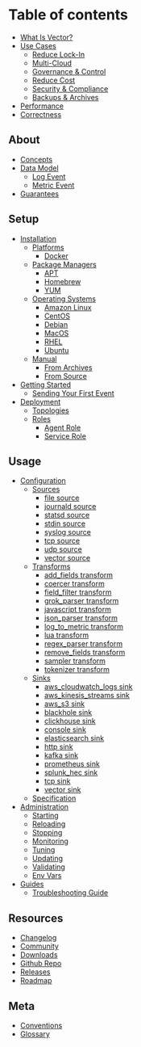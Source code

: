 # Table of contents

* [What Is Vector?](README.md)
* [Use Cases][docs.use-cases.readme]
  * [Reduce Lock-In](use-cases/lock-in.md)
  * [Multi-Cloud](use-cases/multi-cloud.md)
  * [Governance & Control](use-cases/governance.md)
  * [Reduce Cost](use-cases/cost.md)
  * [Security & Compliance](use-cases/security-and-compliance.md)
  * [Backups & Archives](use-cases/backups.md)
* [Performance][docs.performance]
* [Correctness][docs.correctness]

## About

* [Concepts][docs.concepts]
* [Data Model][docs.data-model.readme]
  * [Log Event][docs.data-model.log]
  * [Metric Event][docs.data-model.metric]
* [Guarantees][docs.guarantees]

## Setup

* [Installation][docs.installation.readme]
  * [Platforms][docs.installation.platforms.readme]
    * [Docker][docs.platforms.docker]
  * [Package Managers][docs.installation.package-managers.readme]
    * [APT][docs.package-managers.apt]
    * [Homebrew][docs.package-managers.homebrew]
    * [YUM][docs.package-managers.yum]
  * [Operating Systems][docs.installation.operating-systems.readme]
    * [Amazon Linux][docs.operating-systems.amazon-linux]
    * [CentOS][docs.operating-systems.centos]
    * [Debian][docs.operating-systems.debian]
    * [MacOS][docs.operating-systems.macos]
    * [RHEL][docs.operating-systems.rhel]
    * [Ubuntu][docs.operating-systems.ubuntu]
  * [Manual][docs.installation.manual]
    * [From Archives][docs.from-archives]
    * [From Source][docs.from-source]
* [Getting Started][docs.getting-started.readme]
  * [Sending Your First Event][docs.sending-your-first-event]
* [Deployment][docs.deployment.readme]
  * [Topologies][docs.deployment.topologies]
  * [Roles][docs.roles.readme]
    * [Agent Role][docs.roles.agent]
    * [Service Role][docs.roles.service]

## Usage

* [Configuration](usage/configuration/README.md)
  * [Sources](usage/configuration/sources/README.md)
    * [file source](usage/configuration/sources/file.md)
    * [journald source](usage/configuration/sources/journald.md)
    * [statsd source](usage/configuration/sources/statsd.md)
    * [stdin source](usage/configuration/sources/stdin.md)
    * [syslog source](usage/configuration/sources/syslog.md)
    * [tcp source](usage/configuration/sources/tcp.md)
    * [udp source](usage/configuration/sources/udp.md)
    * [vector source](usage/configuration/sources/vector.md)
  * [Transforms](usage/configuration/transforms/README.md)
    * [add\_fields transform](usage/configuration/transforms/add_fields.md)
    * [coercer transform](usage/configuration/transforms/coercer.md)
    * [field\_filter transform](usage/configuration/transforms/field_filter.md)
    * [grok\_parser transform](usage/configuration/transforms/grok_parser.md)
    * [javascript transform](usage/configuration/transforms/javascript.md)
    * [json\_parser transform](usage/configuration/transforms/json_parser.md)
    * [log\_to\_metric transform](usage/configuration/transforms/log_to_metric.md)
    * [lua transform](usage/configuration/transforms/lua.md)
    * [regex\_parser transform](usage/configuration/transforms/regex_parser.md)
    * [remove\_fields transform](usage/configuration/transforms/remove_fields.md)
    * [sampler transform](usage/configuration/transforms/sampler.md)
    * [tokenizer transform](usage/configuration/transforms/tokenizer.md)
  * [Sinks](usage/configuration/sinks/README.md)
    * [aws\_cloudwatch\_logs sink](usage/configuration/sinks/aws_cloudwatch_logs.md)
    * [aws\_kinesis\_streams sink](usage/configuration/sinks/aws_kinesis_streams.md)
    * [aws\_s3 sink](usage/configuration/sinks/aws_s3.md)
    * [blackhole sink](usage/configuration/sinks/blackhole.md)
    * [clickhouse sink](usage/configuration/sinks/clickhouse.md)
    * [console sink](usage/configuration/sinks/console.md)
    * [elasticsearch sink](usage/configuration/sinks/elasticsearch.md)
    * [http sink](usage/configuration/sinks/http.md)
    * [kafka sink](usage/configuration/sinks/kafka.md)
    * [prometheus sink](usage/configuration/sinks/prometheus.md)
    * [splunk\_hec sink](usage/configuration/sinks/splunk_hec.md)
    * [tcp sink](usage/configuration/sinks/tcp.md)
    * [vector sink](usage/configuration/sinks/vector.md)
  * [Specification](usage/configuration/specification.md)
* [Administration](usage/administration/README.md)
  * [Starting](usage/administration/starting.md)
  * [Reloading](usage/administration/reloading.md)
  * [Stopping](usage/administration/stopping.md)
  * [Monitoring](usage/administration/monitoring.md)
  * [Tuning](usage/administration/tuning.md)
  * [Updating](usage/administration/updating.md)
  * [Validating](usage/administration/validating.md)
  * [Env Vars](usage/administration/env-vars.md)
* [Guides](usage/guides/README.md)
  * [Troubleshooting Guide](usage/guides/troubleshooting.md)

## Resources

* [Changelog][urls.vector_changelog]
* [Community][urls.vector_community]
* [Downloads][urls.vector_downloads]
* [Github Repo][urls.vector_repo]
* [Releases][urls.vector_releases]
* [Roadmap][urls.vector_roadmap]

## Meta

* [Conventions][docs.conventions]
* [Glossary][docs.glossary]


[docs.administration.env-vars]: ./usage/administration/env-vars.md
[docs.administration.monitoring]: ./usage/administration/monitoring.md
[docs.administration.reloading]: ./usage/administration/reloading.md
[docs.administration.starting]: ./usage/administration/starting.md
[docs.administration.stopping]: ./usage/administration/stopping.md
[docs.administration.tuning]: ./usage/administration/tuning.md
[docs.administration.updating]: ./usage/administration/updating.md
[docs.administration.validating]: ./usage/administration/validating.md
[docs.administration]: ./usage/administration
[docs.concepts]: ./about/concepts.md
[docs.configuration.readme]: ./usage/configuration/README.md
[docs.configuration.specification]: ./usage/configuration/specification.md
[docs.conventions]: ./meta/conventions.md
[docs.correctness]: ./correctness.md
[docs.data-model.log]: ./about/data-model/log.md
[docs.data-model.metric]: ./about/data-model/metric.md
[docs.data-model.readme]: ./about/data-model/README.md
[docs.deployment.readme]: ./setup/deployment/README.md
[docs.deployment.topologies]: ./setup/deployment/topologies.md
[docs.from-archives]: ./setup/installation/manual/from-archives.md
[docs.from-source]: ./setup/installation/manual/from-source.md
[docs.getting-started.readme]: ./setup/getting-started/README.md
[docs.glossary]: ./meta/glossary.md
[docs.guarantees]: ./about/guarantees.md
[docs.guides.troubleshooting]: ./usage/guides/troubleshooting.md
[docs.guides]: ./usage/guides
[docs.installation.manual]: ./setup/installation/manual
[docs.installation.operating-systems.readme]: ./setup/installation/operating-systems/README.md
[docs.installation.package-managers.readme]: ./setup/installation/package-managers/README.md
[docs.installation.platforms.readme]: ./setup/installation/platforms/README.md
[docs.installation.readme]: ./setup/installation/README.md
[docs.operating-systems.amazon-linux]: ./setup/installation/operating-systems/amazon-linux.md
[docs.operating-systems.centos]: ./setup/installation/operating-systems/centos.md
[docs.operating-systems.debian]: ./setup/installation/operating-systems/debian.md
[docs.operating-systems.macos]: ./setup/installation/operating-systems/macos.md
[docs.operating-systems.rhel]: ./setup/installation/operating-systems/rhel.md
[docs.operating-systems.ubuntu]: ./setup/installation/operating-systems/ubuntu.md
[docs.package-managers.apt]: ./setup/installation/package-managers/apt.md
[docs.package-managers.homebrew]: ./setup/installation/package-managers/homebrew.md
[docs.package-managers.yum]: ./setup/installation/package-managers/yum.md
[docs.performance]: ./performance.md
[docs.platforms.docker]: ./setup/installation/platforms/docker.md
[docs.roles.agent]: ./setup/deployment/roles/agent.md
[docs.roles.readme]: ./setup/deployment/roles/README.md
[docs.roles.service]: ./setup/deployment/roles/service.md
[docs.sending-your-first-event]: ./setup/getting-started/sending-your-first-event.md
[docs.sinks.aws_cloudwatch_logs]: ./usage/configuration/sinks/aws_cloudwatch_logs.md
[docs.sinks.aws_cloudwatch_metrics]: ./usage/configuration/sinks/aws_cloudwatch_metrics.md
[docs.sinks.aws_kinesis_streams]: ./usage/configuration/sinks/aws_kinesis_streams.md
[docs.sinks.aws_s3]: ./usage/configuration/sinks/aws_s3.md
[docs.sinks.blackhole]: ./usage/configuration/sinks/blackhole.md
[docs.sinks.clickhouse]: ./usage/configuration/sinks/clickhouse.md
[docs.sinks.console]: ./usage/configuration/sinks/console.md
[docs.sinks.elasticsearch]: ./usage/configuration/sinks/elasticsearch.md
[docs.sinks.file]: ./usage/configuration/sinks/file.md
[docs.sinks.http]: ./usage/configuration/sinks/http.md
[docs.sinks.kafka]: ./usage/configuration/sinks/kafka.md
[docs.sinks.prometheus]: ./usage/configuration/sinks/prometheus.md
[docs.sinks.readme]: ./usage/configuration/sinks/README.md
[docs.sinks.splunk_hec]: ./usage/configuration/sinks/splunk_hec.md
[docs.sinks.statsd]: ./usage/configuration/sinks/statsd.md
[docs.sinks.tcp]: ./usage/configuration/sinks/tcp.md
[docs.sinks.vector]: ./usage/configuration/sinks/vector.md
[docs.sources.file]: ./usage/configuration/sources/file.md
[docs.sources.journald]: ./usage/configuration/sources/journald.md
[docs.sources.kafka]: ./usage/configuration/sources/kafka.md
[docs.sources.readme]: ./usage/configuration/sources/README.md
[docs.sources.statsd]: ./usage/configuration/sources/statsd.md
[docs.sources.stdin]: ./usage/configuration/sources/stdin.md
[docs.sources.syslog]: ./usage/configuration/sources/syslog.md
[docs.sources.tcp]: ./usage/configuration/sources/tcp.md
[docs.sources.udp]: ./usage/configuration/sources/udp.md
[docs.sources.vector]: ./usage/configuration/sources/vector.md
[docs.transforms.add_fields]: ./usage/configuration/transforms/add_fields.md
[docs.transforms.add_tags]: ./usage/configuration/transforms/add_tags.md
[docs.transforms.coercer]: ./usage/configuration/transforms/coercer.md
[docs.transforms.field_filter]: ./usage/configuration/transforms/field_filter.md
[docs.transforms.grok_parser]: ./usage/configuration/transforms/grok_parser.md
[docs.transforms.json_parser]: ./usage/configuration/transforms/json_parser.md
[docs.transforms.log_to_metric]: ./usage/configuration/transforms/log_to_metric.md
[docs.transforms.lua]: ./usage/configuration/transforms/lua.md
[docs.transforms.readme]: ./usage/configuration/transforms/README.md
[docs.transforms.regex_parser]: ./usage/configuration/transforms/regex_parser.md
[docs.transforms.remove_fields]: ./usage/configuration/transforms/remove_fields.md
[docs.transforms.remove_tags]: ./usage/configuration/transforms/remove_tags.md
[docs.transforms.sampler]: ./usage/configuration/transforms/sampler.md
[docs.transforms.split]: ./usage/configuration/transforms/split.md
[docs.transforms.tokenizer]: ./usage/configuration/transforms/tokenizer.md
[docs.use-cases.readme]: ./use-cases/README.md
[urls.vector_changelog]: https://github.com/timberio/vector/blob/master/CHANGELOG.md
[urls.vector_community]: https://vector.dev/community
[urls.vector_downloads]: https://packages.timber.io/vector
[urls.vector_releases]: https://github.com/timberio/vector/releases
[urls.vector_repo]: https://github.com/timberio/vector
[urls.vector_roadmap]: https://github.com/timberio/vector/milestones?direction=asc&sort=due_date&state=open
